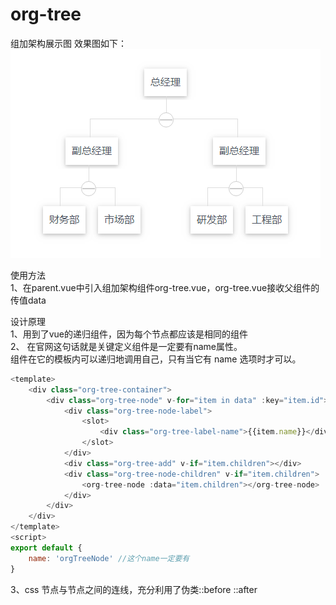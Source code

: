 # org-tree
组加架构展示图
效果图如下：
![Image text](https://raw.githubusercontent.com/krifyFan/image-folder/master/2019-04-22_165646.png)

使用方法<br>
1、在parent.vue中引入组加架构组件org-tree.vue，org-tree.vue接收父组件的传值data<br>

设计原理<br>
1、用到了vue的递归组件，因为每个节点都应该是相同的组件<br>
2、 在官网这句话就是关键定义组件是一定要有name属性。<br>
    组件在它的模板内可以递归地调用自己，只有当它有 name 选项时才可以。<br>
```javascript
<template>
    <div class="org-tree-container">
        <div class="org-tree-node" v-for="item in data" :key="item.id">
            <div class="org-tree-node-label">
                <slot>
                    <div class="org-tree-label-name">{{item.name}}</div>
                </slot>
            </div>
            <div class="org-tree-add" v-if="item.children"></div>
            <div class="org-tree-node-children" v-if="item.children">
                <org-tree-node :data="item.children"></org-tree-node>
            </div>
        </div>
    </div>
</template>
<script>
export default {
    name: 'orgTreeNode' //这个name一定要有
}
```
3、css
节点与节点之间的连线，充分利用了伪类::before ::after
